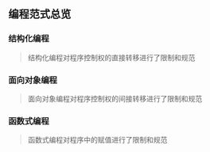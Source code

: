 ## 编程范式总览

### 结构化编程
> 结构化编程对程序控制权的直接转移进行了限制和规范

### 面向对象编程
> 面向对象编程对程序控制权的间接转移进行了限制和规范

### 函数式编程
> 函数式编程对程序中的赋值进行了限制和规范

